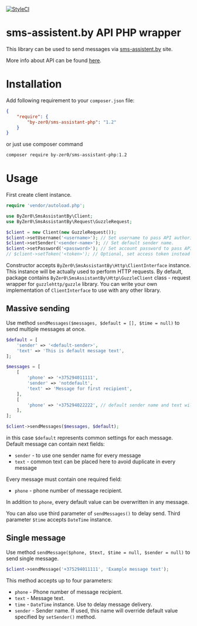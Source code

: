 [![StyleCI](https://styleci.io/repos/69090570/shield?style=flat)](https://styleci.io/repos/69090570)

# sms-assistent.by API PHP wrapper

This library can be used to send messages via [sms-assistent.by](http://sms-assistent.by) site.

More info about API can be found [here](http://help.sms-assistent.by/sms-rassyilka/rassylka-po-api/).

# Installation

Add following requirement to your `composer.json` file:

```json
{
    "require": {
        "by-zer0/sms-assistant-php": "1.2"
    }
}
```

or just use composer command

```bash
composer require by-zer0/sms-assistant-php:1.2
```

# Usage

First create client instance.

```php
require 'vendor/autoload.php';

use ByZer0\SmsAssistantBy\Client;
use ByZer0\SmsAssistantBy\Request\GuzzleRequest;

$client = new Client(new GuzzleRequest());
$client->setUsername('<username>'); // Set username to pass API authorization.
$client->setSender('<sender-name>'); // Set default sender name.
$client->setPassword('<password>'); // Set account password to pass API authorization.
// $client->setToken('<token>'); // Optional, set access token instead of password.
```

Constructor accepts `ByZer0\SmsAssistantBy\Http\ClientInterface` instance. This instance will be actually used to perform HTTP requests. By default, package contains `ByZer0\SmsAssistantBy\Http\GuzzleClient` class - request wrapper for `guzzlehttp/guzzle` library. You can write your own implementation of `ClientInterface` to use with any other library.

## Massive sending

Use method `sendMessages($messages, $default = [], $time = null)` to send multiple messages at once.

```php
$default = [
    'sender' => '<default-sender>',
    'text' => 'This is default message text',
];

$messages = [
    [
        'phone' => '+375294011111',
        'sender' => 'notdefault',
        'text' => 'Message for first recipient',
    ],
    [
        'phone' => '+375294022222', // default sender name and text will be used
    ],
];

$client->sendMessages($messages, $default);
```

in this case `$default` represents common settings for each message. Default message can contain next fields:

* `sender` - to use one sender name for every message
* `text` - common text can be placed here to avoid duplicate in every message

Every message must contain one required field:

* `phone` - phone number of message recipient.

In addition to `phone`, every default value can be overwritten in any message.

You can also use third parameter of `sendMessages()` to delay send. Third parameter `$time` accepts `DateTime` instance.

## Single message

Use method `sendMessage($phone, $text, $time = null, $sender = null)` to send single message.

```php
$client->sendMessage('+375294011111', 'Example message text');
```

This method accepts up to four parameters:

- `phone` - Phone number of message recipient.
- `text` - Message text.
- `time` - `DateTime` instance. Use to delay message delivery.
- `sender` - Sender name. If used, this name will override default value specified by `setSender()` method.
